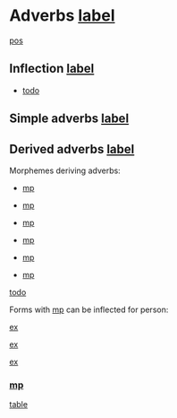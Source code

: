 # Adverbs [label](adverbs)

[pos](adv)

## Inflection [label](sec:adverbinfl)

* [todo](negation?)

## Simple adverbs [label](sec:simpleadv)

## Derived adverbs [label](sec:derivedadv)

Morphemes deriving adverbs:

* [mp](peess)
* [mp](tojpepurp)
* [mp](sarecvb)
* [mp](septcp)
* [mp](tanecncs)

* [mp](readvz)

[todo](others?)

Forms with [mp](tojpepurp) can be inflected for person:

[ex](convestsjm-086)

[ex](histpedgrme-163)

[ex](histyarirdi-0875)

### [mp](readvz)

[table](reyeadvz)
